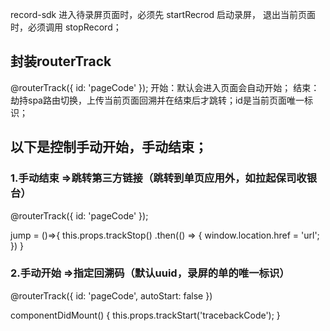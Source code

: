 record-sdk 进入待录屏页面时，必须先 startRecrod 启动录屏， 退出当前页面时，必须调用 stopRecord；

## 封装routerTrack
@routerTrack({ id: 'pageCode' }); 
开始：默认会进入页面会自动开始；
结束：劫持spa路由切换，上传当前页面回溯并在结束后才跳转；id是当前页面唯一标识；


## 以下是控制手动开始，手动结束；

### 1.手动结束 =>跳转第三方链接（跳转到单页应用外，如拉起保司收银台）
@routerTrack({ id: 'pageCode' });

jump = ()=>{
  this.props.trackStop()
  .then(() => {
    window.location.href = 'url';
  })
}

### 2.手动开始 =>指定回溯码（默认uuid，录屏的单的唯一标识）
@routerTrack({ id: 'pageCode', autoStart: false })

componentDidMount() {
  this.props.trackStart('tracebackCode');
}